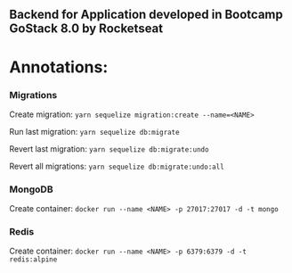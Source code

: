 ## Backend for Application developed in Bootcamp GoStack 8.0 by Rocketseat

# Annotations:

### Migrations

Create migration:
`yarn sequelize migration:create --name=<NAME>`

Run last migration:
`yarn sequelize db:migrate`

Revert last migration:
`yarn sequelize db:migrate:undo`

Revert all migrations:
`yarn sequelize db:migrate:undo:all`

### MongoDB

Create container:
`docker run --name <NAME> -p 27017:27017 -d -t mongo`

### Redis

Create container:
`docker run --name <NAME> -p 6379:6379 -d -t redis:alpine`
